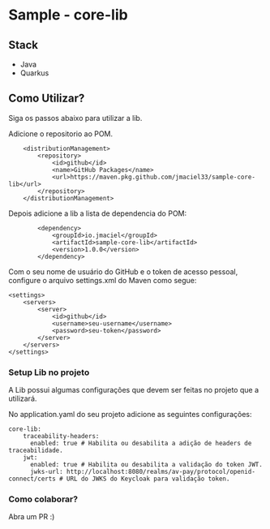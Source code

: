 # Sample - core-lib

## Stack

- Java
- Quarkus

## Como Utilizar?

Siga os passos abaixo para utilizar a lib.

Adicione o repositorio ao POM.

```
    <distributionManagement>
        <repository>
            <id>github</id>
            <name>GitHub Packages</name>
            <url>https://maven.pkg.github.com/jmaciel33/sample-core-lib</url>
        </repository>
    </distributionManagement>
```

Depois adicione a lib a lista de dependencia do POM:


```
        <dependency>
            <groupId>io.jmaciel</groupId>
            <artifactId>sample-core-lib</artifactId>
            <version>1.0.0</version>
        </dependency>
```

Com o seu nome de usuário do GitHub e o token de acesso pessoal, configure o arquivo settings.xml do Maven como segue:

```
<settings>
    <servers>
        <server>
            <id>github</id>
            <username>seu-username</username>
            <password>seu-token</password>
        </server>
    </servers>
</settings>
```

### Setup Lib no projeto

A Lib possui algumas configurações que devem ser feitas no projeto que a utilizará.

No application.yaml do seu projeto adicione as seguintes configurações:

```
core-lib:
    traceability-headers:
      enabled: true # Habilita ou desabilita a adição de headers de traceabilidade.
    jwt:
      enabled: true # Habilita ou desabilita a validação do token JWT.
      jwks-url: http://localhost:8080/realms/av-pay/protocol/openid-connect/certs # URL do JWKS do Keycloak para validação token.
```


### Como colaborar?

Abra um PR :)